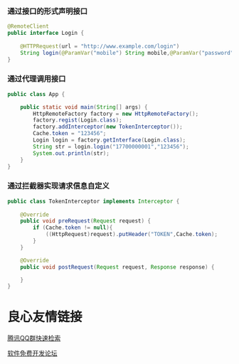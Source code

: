### 通过接口的形式声明接口
```java
@RemoteClient
public interface Login {
    
    @HTTPRequest(url = "http://www.example.com/login")
    String login(@ParamVar("mobile") String mobile,@ParamVar("password") String password);
}
```
### 通过代理调用接口
```java
public class App {

    public static void main(String[] args) {
        HttpRemoteFactory factory = new HttpRemoteFactory();
        factory.regist(Login.class);
        factory.addInterceptor(new TokenInterceptor());
        Cache.token = "123456";
        Login login = factory.getInterface(Login.class);
        String str = login.login("17700000001","123456");
        System.out.println(str);
    }
}
```
### 通过拦截器实现请求信息自定义
```java
public class TokenInterceptor implements Interceptor {
    
    @Override
    public void preRequest(Request request) {
        if (Cache.token != null){
            ((HttpRequest)request).putHeader("TOKEN",Cache.token);
        }
    }

    @Override
    public void postRequest(Request request, Response response) {

    }
}
```


 # 良心友情链接

[腾讯QQ群快速检索](http://u.720life.cn/s/8cf73f7c)

[软件免费开发论坛](http://u.720life.cn/s/bbb01dc0)
